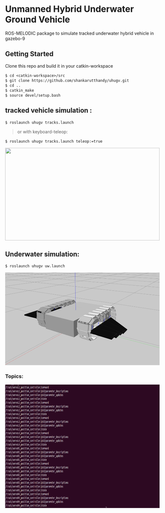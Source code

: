 # Unmanned Hybrid Underwater Ground Vehicle

ROS-MELODIC package to simulate tracked underwater hybrid vehicle in gazebo-9

## Getting Started

Clone this repo and build it in your catkin-workspace

```
$ cd <catkin-workspace>/src
$ git clone https://github.com/shankarutthandy/uhugv.git
$ cd ..
$ catkin_make
$ source devel/setup.bash
```
## tracked vehicle simulation :

```
$ roslaunch uhugv tracks.launch 
```
>or with keyboard-teleop:
```
$ roslaunch uhugv tracks.launch teleop:=true
```
<img src="./images/uhugv.gif" height="300" width="500">

## Underwater simulation:

```
$ roslaunch uhugv uw.launch 
```
<img src="./images/uw.png" height="300" width="500">

### Topics:

<img src="./images/topics.png" height="400" width="500">